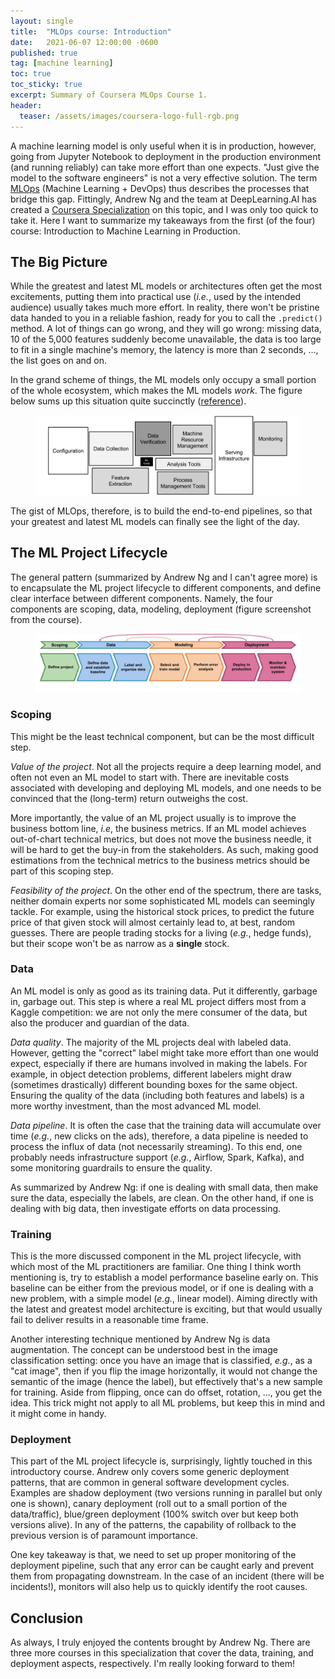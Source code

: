 ```yaml
---
layout: single
title:  "MLOps course: Introduction"
date:   2021-06-07 12:00:00 -0600
published: true
tag: [machine learning]
toc: true
toc_sticky: true
excerpt: Summary of Coursera MLOps Course 1.
header:
  teaser: /assets/images/coursera-logo-full-rgb.png
---
```

A machine learning model is only useful when it is in production, however, going from Jupyter Notebook to deployment in the production environment (and running reliably) can take more effort than one expects. "Just give the model to the software engineers" is not a very effective solution. The term [MLOps](https://en.wikipedia.org/wiki/MLOps) (Machine Learning + DevOps) thus describes the processes that bridge this gap. Fittingly, Andrew Ng and the team at DeepLearning.AI has created a [Coursera Specialization](https://www.coursera.org/specializations/machine-learning-engineering-for-production-mlops) on this topic, and I was only too quick to take it. Here I want to summarize my takeaways from the first (of the four) course: Introduction to Machine Learning in Production.

## The Big Picture

While the greatest and latest ML models or architectures often get the most excitements, putting them into practical use (_i.e._, used by the intended audience) usually takes much more effort. In reality, there won't be pristine data handed to you in a reliable fashion, ready for you to call the `.predict()` method. A lot of things can go wrong, and they will go wrong: missing data, 10 of the 5,000 features suddenly become unavailable, the data is too large to fit in a single machine's memory, the latency is more than 2 seconds, ..., the list goes on and on.

In the grand scheme of things, the ML models only occupy a small portion of the whole ecosystem, which makes the ML models *work*. The figure below sums up this situation quite succinctly ([reference](https://papers.nips.cc/paper/2015/file/86df7dcfd896fcaf2674f757a2463eba-Paper.pdf)).
<figure>
<a href="/assets/images/ml_hidden_debt.png"><img src="/assets/images/ml_hidden_debt.png"></a>
</figure>
The gist of MLOps, therefore, is to build the end-to-end pipelines, so that your greatest and latest ML models can finally see the light of the day.

## The ML Project Lifecycle

The general pattern (summarized by Andrew Ng and I can't agree more) is to encapsulate the ML project lifecycle to different components, and define clear interface between different components. Namely, the four components are scoping, data, modeling, deployment (figure screenshot from the course).
<figure>
<a href="/assets/images/mlops_lifecycle.png"><img src="/assets/images/mlops_lifecycle.png"></a>
</figure>

### Scoping
This might be the least technical component, but can be the most difficult step.

*Value of the project*. Not all the projects require a deep learning model, and often not even an ML model to start with. There are inevitable costs associated with developing and deploying ML models, and one needs to be convinced that the (long-term) return outweighs the cost.

More importantly, the value of an ML project usually is to improve the business bottom line, _i.e_, the business metrics. If an ML model achieves out-of-chart technical metrics, but does not move the business needle, it will be hard to get the buy-in from the stakeholders. As such, making good estimations from the technical metrics to the business metrics should be part of this scoping step.

*Feasibility of the project*. On the other end of the spectrum, there are tasks, neither domain experts nor some sophisticated ML models can seemingly tackle. For example, using the historical stock prices, to predict the future price of that given stock will almost certainly lead to, at best, random guesses. There are people trading stocks for a living (_e.g._, hedge funds), but their scope won't be as narrow as a **single** stock.

### Data

An ML model is only as good as its training data. Put it differently, garbage in, garbage out. This step is where a real ML project differs most from a Kaggle competition: we are not only the mere consumer of the data, but also the producer and guardian of the data.

*Data quality*. The majority of the ML projects deal with labeled data. However, getting the "correct" label might take more effort than one would expect, especially if there are humans involved in making the labels. For example, in object detection problems, different labelers might draw (sometimes drastically) different bounding boxes for the same object. Ensuring the quality of the data (including both features and labels) is a more worthy investment, than the most advanced ML model.

*Data pipeline*. It is often the case that the training data will accumulate over time (_e.g._, new clicks on the ads), therefore, a data pipeline is needed to process the influx of data (not necessarily streaming). To this end, one probably needs infrastructure support (_e.g._, Airflow, Spark, Kafka), and some monitoring guardrails to ensure the quality.

As summarized by Andrew Ng: if one is dealing with small data, then make sure the data, especially the labels, are clean. On the other hand, if one is dealing with big data, then investigate efforts on data processing.

### Training

This is the more discussed component in the ML project lifecycle, with which most of the ML practitioners are familiar. One thing I think worth mentioning is, try to establish a model performance baseline early on. This baseline can be either from the previous model, or if one is dealing with a new problem, with a simple model (_e.g._, linear model). Aiming directly with the latest and greatest model architecture is exciting, but that would usually fail to deliver results in a reasonable time frame.

Another interesting technique mentioned by Andrew Ng is data augmentation. The concept can be understood best in the image classification setting: once you have an image that is classified, _e.g._, as a "cat image", then if you flip the image horizontally, it would not change the semantic of the image (hence the label), but effectively that's a new sample for training. Aside from flipping, once can do offset, rotation, ..., you get the idea. This trick might not apply to all ML problems, but keep this in mind and it might come in handy.

### Deployment

This part of the ML project lifecycle is, surprisingly, lightly touched in this introductory course. Andrew only covers some generic deployment patterns, that are common in general software development cycles. Examples are shadow deployment (two versions running in parallel but only one is shown), canary deployment (roll out to a small portion of the data/traffic), blue/green deployment (100% switch over but keep both versions alive). In any of the patterns, the capability of rollback to the previous version is of paramount importance.

One key takeaway is that, we need to set up proper monitoring of the deployment pipeline, such that any error can be caught early and prevent them from propagating downstream. In the case of an incident (there will be incidents!), monitors will also help us to quickly identify the root causes.

## Conclusion
As always, I truly enjoyed the contents brought by Andrew Ng. There are three more courses in this specialization that cover the data, training, and deployment aspects, respectively. I'm really looking forward to them!
